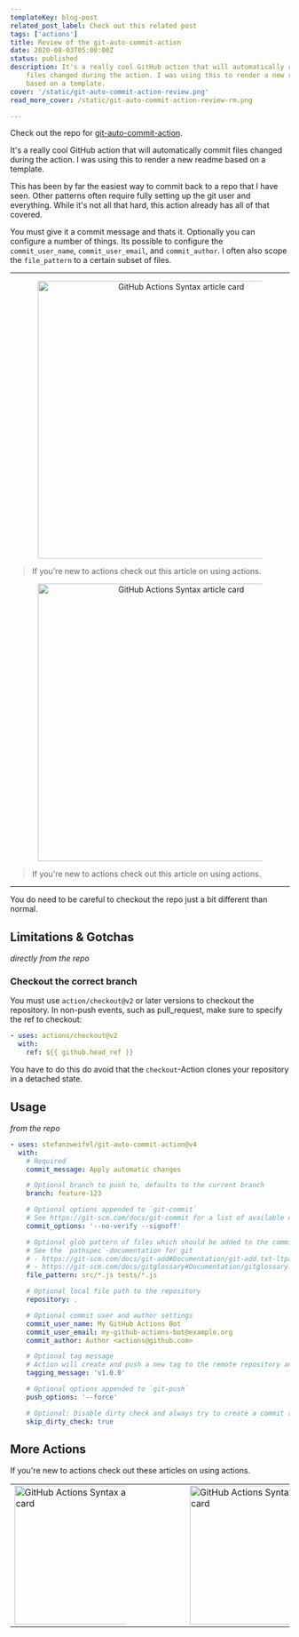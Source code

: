 ```yaml
---
templateKey: blog-post
related_post_label: Check out this related post
tags: ['actions']
title: Review of the git-auto-commit-action
date: 2020-08-03T05:00:00Z
status: published
description: It's a really cool GitHub action that will automatically commit
    files changed during the action. I was using this to render a new readme
    based on a template.
cover: '/static/git-auto-commit-action-review.png'
read_more_cover: /static/git-auto-commit-action-review-rm.png

---
```



Check out the repo for [git-auto-commit-action](https://github.com/stefanzweifel/git-auto-commit-action).

It's a really cool GitHub action that will automatically commit files changed during the action.  I was using this to render a new readme based on a template.

This has been by far the easiest way to commit back to a repo that I have seen.  Other patterns often require fully setting up the git user and everything.  While it's not all that hard, this action already has all of that covered.

You must give it a commit message and thats it.  Optionally you can configure a number of things.  Its possible to configure the `commit_user_name`, `commit_user_email`, and `commit_author`.  I often also scope the `file_pattern` to a certain subset of files.

---

<p style='text-align: center'>
<a href='https://waylonwalker.com/github-actions-syntax'>
  <img
    style='width:500px; max-width:80%; margin: auto;'
    src="https://waylonwalker.com/github-actions-syntax-rm.png"
    alt="GitHub Actions Syntax article card"
  />
  </a>
</p>

> If you're new to actions check out this article on using actions.

<p style='text-align: center'>
<a href='https://waylonwalker.com/github-actions-syntax'>
  <img
    style='width:500px; max-width:80%; margin: auto;'
    src="https://waylonwalker.com/github-actions-syntax-rm.png"
    alt="GitHub Actions Syntax article card"
  />
  </a>
</p>

> If you're new to actions check out this article on using actions.

---

You do need to be careful to checkout the repo just a bit different than normal.


## Limitations & Gotchas
_directly from the repo_

### Checkout the correct branch

You must use `action/checkout@v2` or later versions to checkout the repository. In non-push events, such as pull_request, make sure to specify the ref to checkout:

``` yaml
- uses: actions/checkout@v2
  with:
    ref: ${{ github.head_ref }}
```

You have to do this do avoid that the `checkout`-Action clones your repository in a detached state.

## Usage
_from the repo_

``` yaml
- uses: stefanzweifel/git-auto-commit-action@v4
  with:
    # Required
    commit_message: Apply automatic changes

    # Optional branch to push to, defaults to the current branch
    branch: feature-123

    # Optional options appended to `git-commit`
    # See https://git-scm.com/docs/git-commit for a list of available options
    commit_options: '--no-verify --signoff'

    # Optional glob pattern of files which should be added to the commit
    # See the `pathspec`-documentation for git
    # - https://git-scm.com/docs/git-add#Documentation/git-add.txt-ltpathspecgt82308203
    # - https://git-scm.com/docs/gitglossary#Documentation/gitglossary.txt-aiddefpathspecapathspec
    file_pattern: src/*.js tests/*.js

    # Optional local file path to the repository
    repository: .

    # Optional commit user and author settings
    commit_user_name: My GitHub Actions Bot
    commit_user_email: my-github-actions-bot@example.org
    commit_author: Author <actions@github.com>

    # Optional tag message
    # Action will create and push a new tag to the remote repository and the defined branch
    tagging_message: 'v1.0.0'

    # Optional options appended to `git-push`
    push_options: '--force'

    # Optional: Disable dirty check and always try to create a commit and push
    skip_dirty_check: true

  ```

## More Actions

If you're new to actions check out these articles on using actions.

<TABLE>
  <TR>
    <TD>
      <a href='https://waylonwalker.com/four-github-actions-website'>
      <img
        style='width:250px; max-width:80%; margin: auto; float: left'
        src="https://waylonwalker.com/four-github-actions-website-rm.png"
        alt="GitHub Actions Syntax article card"
        />
      </a>
    </TD>
    <TD>
      <a href='https://waylonwalker.com/four-github-actions-python'>
      <img
        style='width:250px; max-width:80%; margin: auto; float: right;'
        src="https://waylonwalker.com/four-github-actions-python-rm.png"
        alt="GitHub Actions Syntax article card"
        />
      </a>
    </TD>
  </TR>
</TABLE>
